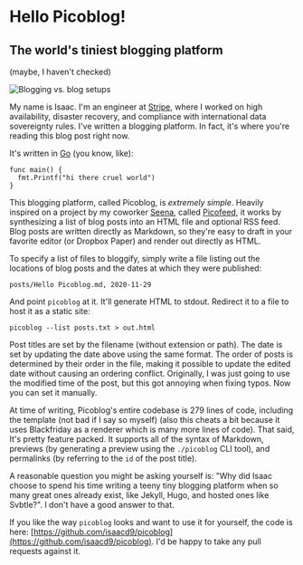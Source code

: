 # Hello Picoblog!
## The world's tiniest blogging platform
(maybe, I haven't checked)

![Blogging vs. blog setups](https://rakhim.org/images/honestly-undefined/blogging.jpg)

My name is Isaac. I'm an engineer at [Stripe](http://stripe.com/), where I
worked on high availability, disaster recovery, and compliance with
international data sovereignty rules. I've written a blogging platform. In
fact, it's where you're reading this blog post right now.

It's written in [Go](https://golang.org/) (you know, like):
```
func main() {
  fmt.Printf("hi there cruel world")
}
```

This blogging platform, called Picoblog, is _extremely simple_. Heavily
inspired on a project by my coworker [Seena](https://seenaburns.com/), called
[Picofeed](https://github.com/seenaburns/picofeed), it works by synthesizing a
list of blog posts into an HTML file and optional RSS feed. Blog posts are
written directly as Markdown, so they're easy to draft in your favorite editor
(or Dropbox Paper) and render out directly as HTML.

To specify a list of files to bloggify, simply write a file listing out the
locations of blog posts and the dates at which they were published:

```
posts/Hello Picoblog.md, 2020-11-29
```

And point `picoblog` at it. It'll generate
HTML to stdout. Redirect it to a file to host
it as a static site:
```
picoblog --list posts.txt > out.html
```

Post titles are set by the filename (without extension or path). The date is
set by updating the date above using the same format. The order of posts is
determined by their order in the file, making it possible to update the edited
date without causing an ordering conflict. Originally, I was just going to use the
modified time of the post, but this got annoying when fixing typos. Now you can
set it manually.

At time of writing, Picoblog's entire codebase is 279 lines of code, including
the template (not bad if I say so myself) (also this cheats a bit because it
uses Blackfriday as a renderer which is many more lines of code). That said,
It's pretty feature packed. It supports all of the syntax of Markdown, previews
(by generating a preview using the `./picoblog` CLI tool), and permalinks (by
referring to the `id` of the post title).

A reasonable question you might be asking yourself is: "Why did Isaac choose to
spend his time writing a teeny tiny blogging platform when so many great ones
already exist, like Jekyll, Hugo, and hosted ones like Svbtle?". I don't have a
good answer to that.

If you like the way `picoblog` looks and want to use it for yourself, the code
is here:
[https://github.com/isaacd9/picoblog](https://github.com/isaacd9/picoblog). I'd
be happy to take any pull requests against it.
